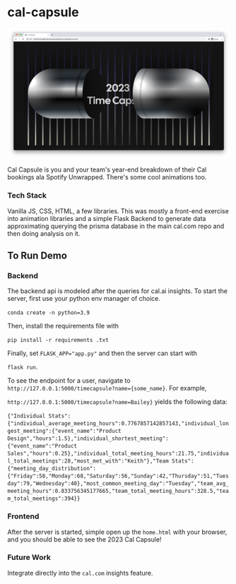 # cal-capsule
![alt text](images/demo1.png)

Cal Capsule is you and your team's year-end breakdown of their Cal bookings ala Spotify Unwrapped. There's some cool animations too.

### Tech Stack
Vanilla JS, CSS, HTML, a few libraries. This was mostly a front-end exercise into animation libraries and a simple Flask Backend to generate data approximating querying the prisma database in the main cal.com repo and then doing analysis on it.

## To Run Demo

### Backend
The backend api is modeled after the queries for cal.ai insights. To start the server, first use your python env manager of choice.

`conda create -n python=3.9`

Then, install the requirements file with

`pip install -r requirements .txt`

Finally, set `FLASK_APP="app.py"` and then the server can start with

`flask run`.

To see the endpoint for a user, navigate to `http://127.0.0.1:5000/timecapsule?name={some_name}`. For example, 

`http://127.0.0.1:5000/timecapsule?name=Bailey}` yields the following data:

```{"Individual Stats":{"individual_average_meeting_hours":0.7767857142857143,"individual_longest_meeting":{"event_name":"Product Design","hours":1.5},"individual_shortest_meeting":{"event_name":"Product Sales","hours":0.25},"individual_total_meeting_hours":21.75,"individual_total_meetings":28,"most_met_with":"Keith"},"Team Stats":{"meeting_day_distribution":{"Friday":58,"Monday":68,"Saturday":56,"Sunday":42,"Thursday":51,"Tuesday":79,"Wednesday":40},"most_common_meeting_day":"Tuesday","team_avg_meeting_hours":0.833756345177665,"team_total_meeting_hours":328.5,"team_total_meetings":394}}```

### Frontend
After the server is started, simple open up the `home.html` with your browser, and you should be able to see the 2023 Cal Capsule!

### Future Work
Integrate directly into the `cal.com` insights feature. 